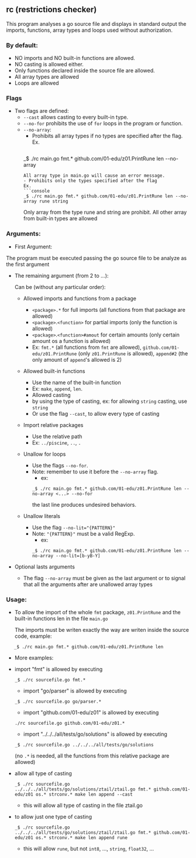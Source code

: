 ## rc (restrictions checker)

This program analyses a go source file and displays in standard output the imports, functions, array types and loops used without authorization.

### By default:

- NO imports and NO built-in functions are allowed.
- NO casting is allowed either.
- Only functions declared inside the source file are allowed.
- All array types are allowed
- Loops are allowed

### Flags

- Two flags are defined:
  - `--cast` allows casting to every built-in type.
  - `--no-for` prohibits the use of `for` loops in the program or function.
  - `--no-array`:
    - Prohibits all array types if no types are specified after the flag.
      Ex.
      ```console
	_$ ./rc main.go fmt.* github.com/01-edu/z01.PrintRune len --no-array
      ```
      All array type in main.go will cause an error message.
    - Prohibits only the types specified after the flag
      Ex.
      ```console
	_$ ./rc main.go fmt.* github.com/01-edu/z01.PrintRune len --no-array rune string
      ```
      Only array from the type rune and string are prohibit. All other array from built-in types are allowed

### Arguments:

- First Argument:

The program must be executed passing the go source file to be analyze as the first argument

- The remaining argument (from 2 to ...):

  Can be (without any particular order):

  - Allowed imports and functions from a package
    - `<package>.*` for full imports (all functions from that package are allowed)
    - `<package>`.`<function>` for partial imports (only the function is allowed)
    - `<package>`.`<function>#amout` for certain amounts (only certain amount os a function is allowed)
    - Ex: `fmt.*` (all functions from `fmt` are allowed), `github.com/01-edu/z01.PrintRune` (only `z01.PrintRune` is allowed), `append#2` (the only amount of `append`'s allowed is 2)
  - Allowed built-in functions

    - Use the name of the built-in function
    - Ex: `make`, `append`, `len`.
    - Allowed casting
    - by using the type of casting, ex: for allowing `string` casting, use `string`
    - Or use the flag `--cast`, to allow every type of casting

  - Import relative packages

    - Use the relative path
    - Ex: `../piscine`, `..`, `.`

  - Unallow for loops
    - Use the flags `--no-for`.
    - Note: remember to use it before the `--no-array` flag.
      - ex:
      ```console
      _$ ./rc main.go fmt.* github.com/01-edu/z01.PrintRune len --no-array <...> --no-for
      ```
      the last line produces undesired behaviors.
  - Unallow literals
    - Use the flag `--no-lit="{PATTERN}"`
    - Note: `"{PATTERN}"` must be a valid RegExp.
      - ex:
      ```console
      _$ ./rc main.go fmt.* github.com/01-edu/z01.PrintRune len --no-array --no-lit=[b-yB-Y]
      ```

- Optional lasts arguments
  - The flag `--no-array` must be given as the last argument or to signal that all the arguments after are unallowed array types

### Usage:

- To allow the import of the whole `fmt` package, `z01.PrintRune` and the built-in functions len in the file `main.go`

  The imports must be writen exactly the way are writen inside the source code, example:

```console
   _$ ./rc main.go fmt.* github.com/01-edu/z01.PrintRune len
```

- More examples:

- import "fmt" is allowed by executing

  ```console
  _$ ./rc sourcefile.go fmt.*
  ```

  - import "go/parser" is allowed by executing

  ```console
  _$ ./rc sourcefile.go go/parser.*
  ```

  - import "github.com/01-edu/z01" is allowed by executing

  ```console
  ./rc sourcefile.go github.com/01-edu/z01.*
  ```

  - import "../../../all/tests/go/solutions" is allowed by executing

  ```console
  _$ ./rc sourcefile.go ../../../all/tests/go/solutions
  ```

  (no `.*` is needed, all the functions from this relative package are allowed)

- allow all type of casting

  ```console
  _$ ./rc sourcefile.go ../../../all/tests/go/solutions/ztail/ztail.go fmt.* github.com/01-edu/z01 os.* strconv.* make len append --cast
  ```

  - this will allow all type of casting in the file ztail.go

- to allow just one type of casting

  ```console
  _$ ./rc sourcefile.go ../../../all/tests/go/solutions/ztail/ztail.go fmt.* github.com/01-edu/z01 os.* strconv.* make len append rune
  ```

  - this will allow `rune`, but not `int8`, ..., `string`, `float32`, ...
